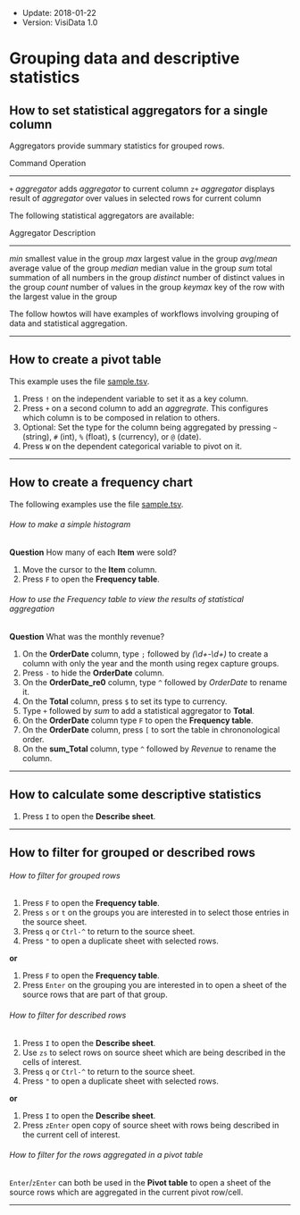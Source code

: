 - Update: 2018-01-22
- Version: VisiData 1.0

# Grouping data and descriptive statistics

## How to set statistical aggregators for a single column

Aggregators provide summary statistics for grouped rows.

Command             Operation
--------            ----------
 `+` *aggregator*   adds *aggregator* to current column
`z+` *aggregator*   displays result of *aggregator* over values in selected rows for current column

The following statistical aggregators are available:

Aggregator      Description
-----------     ------------
*min*           smallest value in the group
*max*           largest value in the group
*avg*/*mean*    average value of the group
*median*        median value in the group
*sum*           total summation of all numbers in the group
*distinct*      number of distinct values in the group
*count*         number of values in the group
*keymax*        key of the row with the largest value in the group

The follow howtos will have examples of workflows involving grouping of data and statistical aggregation.

---

## How to create a pivot table

This example uses the file [sample.tsv](https://raw.githubusercontent.com/saulpw/visidata/stable/sample_data/sample.tsv).

<div class="asciicast">
    <asciinema-player id="player" poster="npt:0:10" rows=27 src="../casts/pivot.cast"></asciinema-player>
    <script type="text/javascript" src="/asciinema-player.js"></script>
</div>

1. Press `!` on the independent variable to set it as a key column.
2. Press `+` on a second column to add an *aggregrate*. This configures which column is to be composed in relation to others.
3. Optional: Set the type for the column being aggregated by pressing `~` (string), `#` (int), `%` (float), `$` (currency), or `@` (date).
4. Press `W` on the dependent categorical variable to pivot on it.

---

## How to create a frequency chart

The following examples use the file [sample.tsv](https://raw.githubusercontent.com/saulpw/visidata/stable/sample_data/sample.tsv).

###### How to make a simple histogram

**Question** How many of each **Item** were sold?

1. Move the cursor to the **Item** column.
2. Press `F` to open the **Frequency table**.

###### How to use the Frequency table to view the results of statistical aggregation

**Question** What was the monthly revenue?

1. On the **OrderDate** column, type `;` followed by *(\d+-\d+)* to create a column with only the year and the month using regex capture groups.
2. Press `-` to hide the **OrderDate** column.
3. On the **OrderDate_re0** column, type `^` followed by *OrderDate* to rename it.
4. On the **Total** column, press `$` to set its type to currency.
5. Type `+` followed by *sum* to add a statistical aggregator to **Total**.
6. On the **OrderDate** column type `F` to open the **Frequency table**.
7. On the **OrderDate** column, press `[` to sort the table in chrononological order.
8. On the **sum_Total** column, type `^` followed by *Revenue* to rename the column.

---

## How to calculate some descriptive statistics

1. Press `I` to open the **Describe sheet**.

---

## How to filter for grouped or described rows

###### How to filter for grouped rows

1. Press `F` to open the **Frequency table**.
2. Press `s` or `t` on the groups you are interested in to select those entries in the source sheet.
3. Press `q` or `Ctrl-^` to return to the source sheet.
4. Press `"` to open a duplicate sheet with selected rows.

**or**

1. Press `F` to open the **Frequency table**.
2. Press `Enter` on the grouping you are interested in to open a sheet of the source rows that are part of that group.

###### How to filter for described rows

1. Press `I` to open the **Describe sheet**.
2. Use `zs` to select rows on source sheet which are being described in the cells of interest.
3. Press `q` or `Ctrl-^` to return to the source sheet.
4. Press `"` to open a duplicate sheet with selected rows.

**or**

1. Press `I` to open the **Describe sheet**.
2. Press `zEnter` open copy of source sheet with rows being described in the current cell of interest.

###### How to filter for the rows aggregated in a pivot table

`Enter`/`zEnter` can both be used in the **Pivot table** to open a sheet of the source rows which are aggregated in the current pivot row/cell.

---

